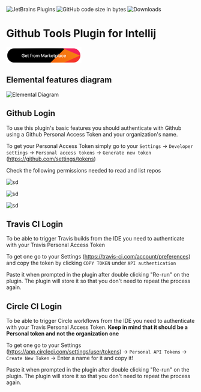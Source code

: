 ![JetBrains Plugins](https://img.shields.io/jetbrains/plugin/r/rating/13366) 
![GitHub code size in bytes](https://img.shields.io/github/languages/code-size/marcherdiego/github-tools-plugin)
![Downloads](https://img.shields.io/jetbrains/plugin/d/13366)

# Github Tools Plugin for Intellij

[![Get from Marketplace](button.png "Download plugin")](https://plugins.jetbrains.com/plugin/13366-github-tools)

## Elemental features diagram
![Elemental Diagram](https://user-images.githubusercontent.com/4492972/88056345-c6ab2980-cb36-11ea-834e-3b0352a452ed.png)

## Github Login
To use this plugin's basic features you should authenticate with Github using a Github Personal Access Token and your organization's name.

To get your Personal Access Token simply go to your `Settings` -> `Developer settings` -> `Personal access tokens` -> `Generate new token` (https://github.com/settings/tokens)

Check the following permissions needed to read and list repos

![sd](https://i.ibb.co/DRJQ0dr/Screenshot-2020-07-27-at-14-26-27.png)

![sd](https://i.ibb.co/MBpMd6g/Screenshot-2020-07-27-at-14-26-32.png)

![sd](https://i.ibb.co/WG22nV3/Screenshot-2020-07-27-at-14-26-38.png)

## Travis CI Login
To be able to trigger Travis builds from the IDE you need to authenticate with your Travis Personal Access Token

To get one go to your Settings (https://travis-ci.com/account/preferences) and copy the token by clicking `COPY TOKEN` under `API authentication`

Paste it when prompted in the plugin after double clicking "Re-run" on the plugin. The plugin will store it so that you don't need to repeat the process again.

## Circle CI Login
To be able to trigger Circle workflows from the IDE you need to authenticate with your Travis Personal Access Token. **Keep in mind that it should be a Personal token and not the organization one**

To get one go to your Settings (https://app.circleci.com/settings/user/tokens) -> `Personal API Tokens` -> `Create New Token` -> Enter a name for it and copy it!

Paste it when prompted in the plugin after double clicking "Re-run" on the plugin. The plugin will store it so that you don't need to repeat the process again.
